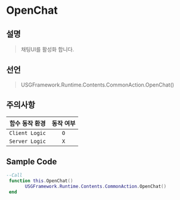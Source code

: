 # OpenChat
## 설명
> 채팅UI를 활성화 합니다.
## 선언
> USGFramework.Runtime.Contents.CommonAction.OpenChat()
## 주의사항
|    **함수 동작 환경**    | **동작 여부** |
|:------------------:|:---------:|
| ```Client Logic``` |  ```O```  |
| ```Server Logic``` |  ```X```  |

## Sample Code
```lua
--Call
 function this.OpenChat()
       USGFramework.Runtime.Contents.CommonAction.OpenChat()
 end
```

